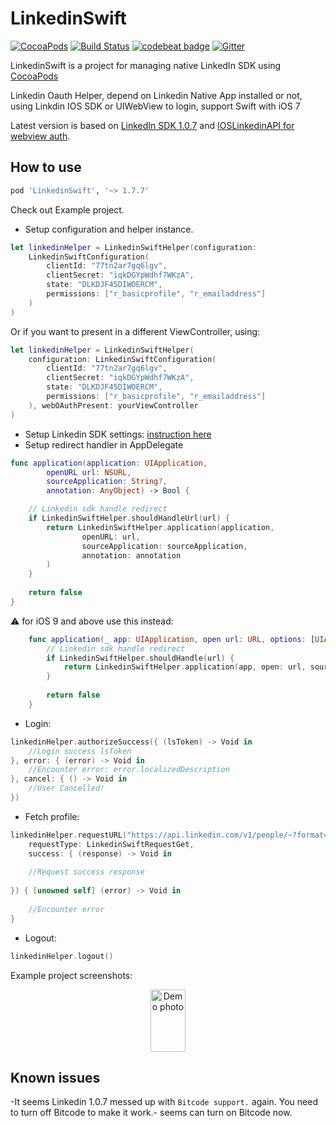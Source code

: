 # LinkedinSwift

[![CocoaPods](https://img.shields.io/cocoapods/v/LinkedinSwift.svg)](https://github.com/tonyli508/LinkedinSwift.git)
[![Build Status](https://travis-ci.org/tonyli508/LinkedinSwift.svg?branch=master)](https://travis-ci.org/tonyli508/LinkedinSwift)
[![codebeat badge](https://codebeat.co/badges/ea9c29be-fbd1-4b51-87ba-3881b6b90641)](https://codebeat.co/projects/github-com-tonyli508-linkedinswift)
[![Gitter](https://badges.gitter.im/tonyli508/IOSLinkedInAPI.svg)](https://gitter.im/tonyli508/IOSLinkedInAPI?utm_source=badge&utm_medium=badge&utm_campaign=pr-badge)


LinkedinSwift is a project for managing native LinkedIn SDK using [CocoaPods](https://cocoapods.org)

Linkedin Oauth Helper, depend on Linkedin Native App installed or not, using Linkdin IOS SDK or UIWebView to login, support Swift with iOS 7

Latest version is based on [LinkedIn SDK 1.0.7](https://content.linkedin.com/content/dam/developer/sdk/iOS/li-ios-sdk-1.0.6-release.zip) and [IOSLinkedinAPI for webview auth](https://github.com/jeyben/IOSLinkedInAPI).

## How to use

```ruby
pod 'LinkedinSwift', '~> 1.7.7'
```

Check out Example project.

- Setup configuration and helper instance.
```swift
let linkedinHelper = LinkedinSwiftHelper(configuration: 
    LinkedinSwiftConfiguration(
        clientId: "77tn2ar7gq6lgv", 
        clientSecret: "iqkDGYpWdhf7WKzA", 
        state: "DLKDJF45DIWOERCM", 
        permissions: ["r_basicprofile", "r_emailaddress"]
    )
)
```
Or if you want to present in a different ViewController, using:
```swift
let linkedinHelper = LinkedinSwiftHelper(
    configuration: LinkedinSwiftConfiguration(
        clientId: "77tn2ar7gq6lgv", 
        clientSecret: "iqkDGYpWdhf7WKzA", 
        state: "DLKDJF45DIWOERCM", 
        permissions: ["r_basicprofile", "r_emailaddress"]
    ), webOAuthPresent: yourViewController
)
```
- Setup Linkedin SDK settings: [instruction here](https://developer.linkedin.com/docs/ios-sdk)
- Setup redirect handler in AppDelegate
```swift
func application(application: UIApplication, 
        openURL url: NSURL, 
        sourceApplication: String?, 
        annotation: AnyObject) -> Bool {

    // Linkedin sdk handle redirect
    if LinkedinSwiftHelper.shouldHandleUrl(url) {
        return LinkedinSwiftHelper.application(application, 
                openURL: url, 
                sourceApplication: sourceApplication, 
                annotation: annotation
        )
    }
    
    return false
}
```
:warning: for iOS 9 and above use this instead:
```swift
    func application(_ app: UIApplication, open url: URL, options: [UIApplicationOpenURLOptionsKey : Any] = [:]) -> Bool {
        // Linkedin sdk handle redirect
        if LinkedinSwiftHelper.shouldHandle(url) {
            return LinkedinSwiftHelper.application(app, open: url, sourceApplication: nil, annotation: nil)
        }
        
        return false
    }
```
- Login:
```swift
linkedinHelper.authorizeSuccess({ (lsToken) -> Void in
    //Login success lsToken
}, error: { (error) -> Void in
    //Encounter error: error.localizedDescription
}, cancel: { () -> Void in
    //User Cancelled!
})
```
- Fetch profile:
```swift
linkedinHelper.requestURL("https://api.linkedin.com/v1/people/~?format=json", 
    requestType: LinkedinSwiftRequestGet, 
    success: { (response) -> Void in
    
    //Request success response
    
}) { [unowned self] (error) -> Void in
        
    //Encounter error
}
```
- Logout:
```swift
linkedinHelper.logout()
```

Example project screenshots:

<p align="center">
<img src="https://github.com/tonyli508/LinkedinSwift/blob/master/page_images/screenshot1.jpg" alt="Demo photo" width="56" height="100" />
</p>

## Known issues

-It seems Linkedin 1.0.7 messed up with `Bitcode support.` again. You need to turn off Bitcode to make it work.-
seems can turn on Bitcode now.

